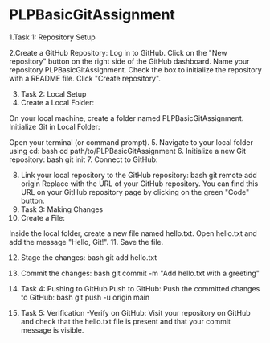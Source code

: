 # PLPBasicGitAssignment
1.Task 1: Repository Setup

2.Create a GitHub Repository:
Log in to GitHub.
Click on the "New repository" button on the right side of the GitHub dashboard.
Name your repository PLPBasicGitAssignment.
Check the box to initialize the repository with a README file.
Click "Create repository".

3. Task 2: Local Setup
4. Create a Local Folder:

On your local machine, create a folder named PLPBasicGitAssignment.
Initialize Git in Local Folder:

Open your terminal (or command prompt).
5. Navigate to your local folder using cd:
bash
cd path/to/PLPBasicGitAssignment
6. Initialize a new Git repository:
bash
git init
7. Connect to GitHub:

8. Link your local repository to the GitHub repository:
bash
git remote add origin <repository-url>
Replace <repository-url> with the URL of your GitHub repository. You can find this URL on your GitHub repository page by clicking on the green "Code" button.
9. Task 3: Making Changes
10. Create a File:

Inside the local folder, create a new file named hello.txt.
Open hello.txt and add the message "Hello, Git!".
11. Save the file.

12. Stage the changes:
bash
git add hello.txt

13. Commit the changes:
bash
git commit -m "Add hello.txt with a greeting"

14. Task 4: Pushing to GitHub
Push to GitHub:
Push the committed changes to GitHub:
bash
git push -u origin main
16. Task 5: Verification
-Verify on GitHub:
Visit your repository on GitHub and check that the hello.txt file is present and that your commit message is visible.
